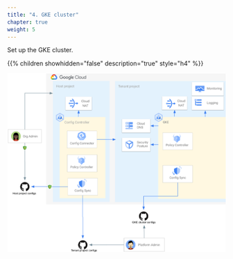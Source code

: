 ```yaml
---
title: "4. GKE cluster"
chapter: true
weight: 5
---
```

Set up the GKE cluster.

{{% children showhidden="false" description="true" style="h4" %}}

![GKE cluster overview](/images/gke-cluster-overview.png?width=50pc)